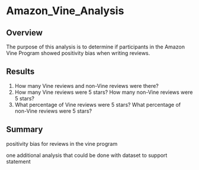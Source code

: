 # Amazon_Vine_Analysis

## Overview

The purpose of this analysis is to determine if participants in the Amazon Vine Program showed positivity bias when writing reviews.

## Results

1. How many Vine reviews and non-Vine reviews were there?
2. How many Vine reviews were 5 stars? How many non-Vine reviews were 5 stars?
3. What percentage of Vine reviews were 5 stars? What percentage of non-Vine reviews were 5 stars?

## Summary

positivity bias for reviews in the vine program

one additional analysis that could be done with dataset to support statement
